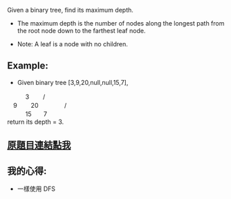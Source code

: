 Given a binary tree, find its maximum depth.

* The maximum depth is the number of nodes along the longest path from the root node down to the farthest leaf node.

* Note: A leaf is a node with no children.

## Example:

* Given binary tree [3,9,20,null,null,15,7],
  
　　　3
　　/ 　\
　9  　　20
　　　　/　\
　　　15　　7  
return its depth = 3.

## [原題目連結點我](https://leetcode.com/problems/maximum-depth-of-binary-tree/)
	
## 我的心得:
* 一樣使用 DFS 